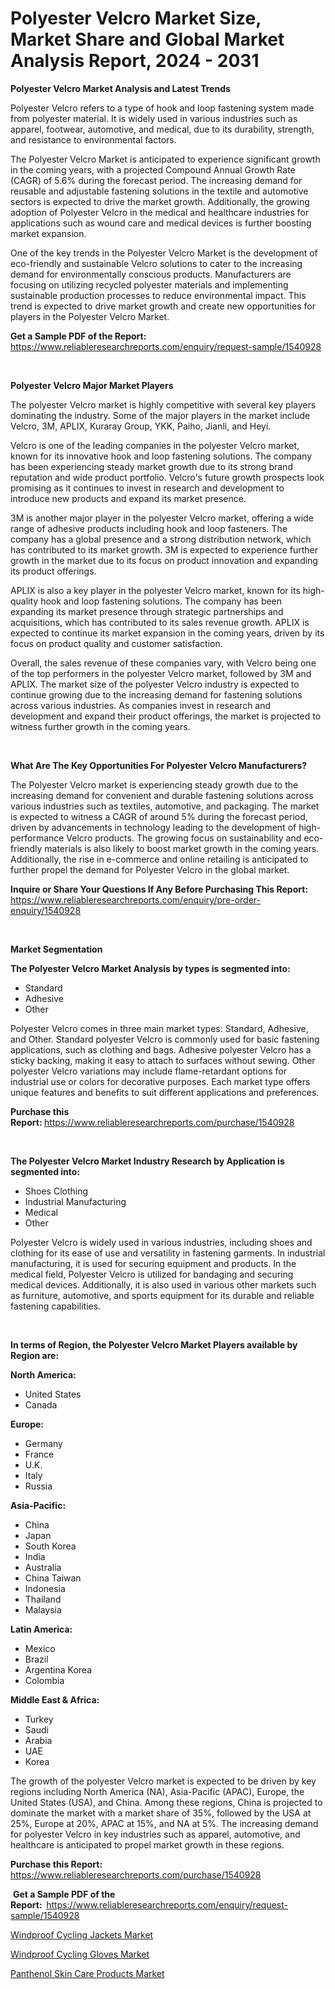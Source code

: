 <p><h1>Polyester Velcro Market Size, Market Share and Global Market Analysis Report, 2024 - 2031</h1></p><p><strong>Polyester Velcro Market Analysis and Latest Trends</strong></p>
<p><p>Polyester Velcro refers to a type of hook and loop fastening system made from polyester material. It is widely used in various industries such as apparel, footwear, automotive, and medical, due to its durability, strength, and resistance to environmental factors.</p><p>The Polyester Velcro Market is anticipated to experience significant growth in the coming years, with a projected Compound Annual Growth Rate (CAGR) of 5.6% during the forecast period. The increasing demand for reusable and adjustable fastening solutions in the textile and automotive sectors is expected to drive the market growth. Additionally, the growing adoption of Polyester Velcro in the medical and healthcare industries for applications such as wound care and medical devices is further boosting market expansion.</p><p>One of the key trends in the Polyester Velcro Market is the development of eco-friendly and sustainable Velcro solutions to cater to the increasing demand for environmentally conscious products. Manufacturers are focusing on utilizing recycled polyester materials and implementing sustainable production processes to reduce environmental impact. This trend is expected to drive market growth and create new opportunities for players in the Polyester Velcro Market.</p></p>
<p><strong>Get a Sample PDF of the Report:&nbsp;</strong> <a href="https://www.reliableresearchreports.com/enquiry/request-sample/1540928">https://www.reliableresearchreports.com/enquiry/request-sample/1540928</a></p>
<p>&nbsp;</p>
<p><strong>Polyester Velcro Major Market Players</strong></p>
<p><p>The polyester Velcro market is highly competitive with several key players dominating the industry. Some of the major players in the market include Velcro, 3M, APLIX, Kuraray Group, YKK, Paiho, Jianli, and Heyi.</p><p>Velcro is one of the leading companies in the polyester Velcro market, known for its innovative hook and loop fastening solutions. The company has been experiencing steady market growth due to its strong brand reputation and wide product portfolio. Velcro's future growth prospects look promising as it continues to invest in research and development to introduce new products and expand its market presence.</p><p>3M is another major player in the polyester Velcro market, offering a wide range of adhesive products including hook and loop fasteners. The company has a global presence and a strong distribution network, which has contributed to its market growth. 3M is expected to experience further growth in the market due to its focus on product innovation and expanding its product offerings.</p><p>APLIX is also a key player in the polyester Velcro market, known for its high-quality hook and loop fastening solutions. The company has been expanding its market presence through strategic partnerships and acquisitions, which has contributed to its sales revenue growth. APLIX is expected to continue its market expansion in the coming years, driven by its focus on product quality and customer satisfaction.</p><p>Overall, the sales revenue of these companies vary, with Velcro being one of the top performers in the polyester Velcro market, followed by 3M and APLIX. The market size of the polyester Velcro industry is expected to continue growing due to the increasing demand for fastening solutions across various industries. As companies invest in research and development and expand their product offerings, the market is projected to witness further growth in the coming years.</p></p>
<p>&nbsp;</p>
<p><strong>What Are The Key Opportunities For Polyester Velcro Manufacturers?</strong></p>
<p><p>The Polyester Velcro market is experiencing steady growth due to the increasing demand for convenient and durable fastening solutions across various industries such as textiles, automotive, and packaging. The market is expected to witness a CAGR of around 5% during the forecast period, driven by advancements in technology leading to the development of high-performance Velcro products. The growing focus on sustainability and eco-friendly materials is also likely to boost market growth in the coming years. Additionally, the rise in e-commerce and online retailing is anticipated to further propel the demand for Polyester Velcro in the global market.</p></p>
<p><strong>Inquire or Share Your Questions If Any Before Purchasing This Report:</strong> <a href="https://www.reliableresearchreports.com/enquiry/pre-order-enquiry/1540928">https://www.reliableresearchreports.com/enquiry/pre-order-enquiry/1540928</a></p>
<p>&nbsp;</p>
<p><strong>Market Segmentation</strong></p>
<p><strong>The Polyester Velcro Market Analysis by types is segmented into:</strong></p>
<p><ul><li>Standard</li><li>Adhesive</li><li>Other</li></ul></p>
<p><p>Polyester Velcro comes in three main market types: Standard, Adhesive, and Other. Standard polyester Velcro is commonly used for basic fastening applications, such as clothing and bags. Adhesive polyester Velcro has a sticky backing, making it easy to attach to surfaces without sewing. Other polyester Velcro variations may include flame-retardant options for industrial use or colors for decorative purposes. Each market type offers unique features and benefits to suit different applications and preferences.</p></p>
<p><strong>Purchase this Report:&nbsp;</strong><a href="https://www.reliableresearchreports.com/purchase/1540928">https://www.reliableresearchreports.com/purchase/1540928</a></p>
<p>&nbsp;</p>
<p><strong>The Polyester Velcro Market Industry Research by Application is segmented into:</strong></p>
<p><ul><li>Shoes Clothing</li><li>Industrial Manufacturing</li><li>Medical</li><li>Other</li></ul></p>
<p><p>Polyester Velcro is widely used in various industries, including shoes and clothing for its ease of use and versatility in fastening garments. In industrial manufacturing, it is used for securing equipment and products. In the medical field, Polyester Velcro is utilized for bandaging and securing medical devices. Additionally, it is also used in various other markets such as furniture, automotive, and sports equipment for its durable and reliable fastening capabilities.</p></p>
<p>&nbsp;</p>
<p><strong>In terms of Region, the Polyester Velcro Market Players available by Region are:</strong></p>
<p>
    <p> <strong> North America: </strong>
        <ul>
            <li>United States</li>
            <li>Canada</li>
        </ul>
        </p> 
    <p> <strong> Europe: </strong>
        <ul>
            <li>Germany</li>
            <li>France</li>
            <li>U.K.</li>
            <li>Italy</li>
            <li>Russia</li>
        </ul>
        </p> 
    <p> <strong> Asia-Pacific: </strong>
        <ul>
            <li>China</li>
            <li>Japan</li>
            <li>South Korea</li>
            <li>India</li>
            <li>Australia</li>
            <li>China Taiwan</li>
            <li>Indonesia</li>
            <li>Thailand</li>
            <li>Malaysia</li>
        </ul>
        </p> 
    <p> <strong> Latin America: </strong>
        <ul>
            <li>Mexico</li>
            <li>Brazil</li>
            <li>Argentina Korea</li>
            <li>Colombia</li>
        </ul>
        </p> 
    <p> <strong> Middle East & Africa: </strong>
        <ul>
            <li>Turkey</li>
            <li>Saudi</li>
            <li>Arabia</li>
            <li>UAE</li>
            <li>Korea</li>
        </ul>
    </p>
    </p>
<p><p>The growth of the polyester Velcro market is expected to be driven by key regions including North America (NA), Asia-Pacific (APAC), Europe, the United States (USA), and China. Among these regions, China is projected to dominate the market with a market share of 35%, followed by the USA at 25%, Europe at 20%, APAC at 15%, and NA at 5%. The increasing demand for polyester Velcro in key industries such as apparel, automotive, and healthcare is anticipated to propel market growth in these regions.</p></p>
<p><strong>Purchase this Report: </strong><a href="https://www.reliableresearchreports.com/purchase/1540928">https://www.reliableresearchreports.com/purchase/1540928</a></p>
<p>&nbsp;<strong>Get a Sample PDF of the Report:&nbsp;&nbsp;</strong><a href="https://www.reliableresearchreports.com/enquiry/request-sample/1540928">https://www.reliableresearchreports.com/enquiry/request-sample/1540928</a></p>
<p><strong></strong></p>
<p><p><a href="https://github.com/jsmusil/Market-Research-Report-List-2/blob/main/windproof-cycling-jackets-market.md">Windproof Cycling Jackets Market</a></p><p><a href="https://github.com/yemakinde/Market-Research-Report-List-1/blob/main/windproof-cycling-gloves-market.md">Windproof Cycling Gloves Market</a></p><p><a href="https://github.com/bmorecock/Market-Research-Report-List-2/blob/main/panthenol-skin-care-products-market.md">Panthenol Skin Care Products Market</a></p></p>
